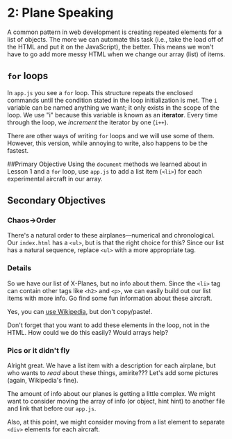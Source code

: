 # 2: Plane Speaking
A common pattern in web development is creating repeated elements for a
list of objects. The more we can automate this task (i.e., take the load off of
the HTML and put it on the JavaScript), the better. This means we won't have to go add more messy HTML when we change our array (list) of items.

## `for` loops
In `app.js` you see a `for` loop. This structure repeats the enclosed commands until the condition stated in the loop initialization is met. The `i` variable
can be named anything we want; it only exists in the scope of the loop. We use "i" because this variable is known as an **iterator**. Every time through the loop, we *increment* the iterator by one (`i++`).

There are other ways of writing `for` loops and we will use some of them. However, this version, while annoying to write, also happens to be the fastest.

##Primary Objective
Using the `document` methods we learned about in Lesson 1 and a `for` loop, use `app.js` to add a list item (`<li>`) for each experimental aircraft in our array.

## Secondary Objectives

### Chaos→Order
There's a natural order to these airplanes—numerical and chronological. Our `index.html` has a `<ul>`, but is that the right choice for this? Since our list has a natural sequence, replace `<ul>` with a more appropriate tag.

### Details
So we have our list of X-Planes, but no info about them. Since the `<li>` tag can contain other tags like `<h2>` and `<p>`, we can easily build out our list items with more info. Go find some fun information about these aircraft.

Yes, you can [use Wikipedia](https://en.wikipedia.org/wiki/List_of_X-planes), but don't copy/paste!.

Don't forget that you want to add these elements in the loop, not in the HTML. How could we do this easily? Would arrays help?

### Pics or it didn't fly
Alright great. We have a list item with a description for each airplane, but who wants to *read* about these things, amirite??? Let's add some pictures (again, Wikipedia's fine).

The amount of info about our planes is getting a little complex. We might want to consider moving the array of info (or object, hint hint) to another file and link that before our `app.js`.

Also, at this point, we might consider moving from a list element to separate `<div>` elements for each aircraft.
